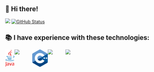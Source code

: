## 👋 Hi there!

<a href="https://github.com/rengetsu"><img src="https://github-readme-stats.vercel.app/api/top-langs/?username=rengetsu&theme=dark&hide=blade,C&langs_count=3)"/></a>&nbsp;[![GitHub Status](https://github-readme-stats.vercel.app/api?username=rengetsu&&show_icons=true&theme=dark&line_height=27)](https://maxbase.org)

## 📚 I have experience with these technologies:

<img align="left" src="https://github.com/Alaamimi/Alaamimi/blob/main/Src/1200px-Java_Logo.svg.png" width="30"/>
<img align="left" src="https://i.ibb.co/7Y1Km6Y/php.png" width="57"/>
<img align="left" src="https://github.com/Alaamimi/Alaamimi/blob/main/Src/1200px-ISO_C%2B%2B_Logo.svg.png" width="50"/>
<img align="left" src="https://i.ibb.co/pjwf1VB/unity-logo.png" width="57"/>
<img align="left" src="https://i.ibb.co/1rtWX0F/OpenGL.png" width="135"/>
